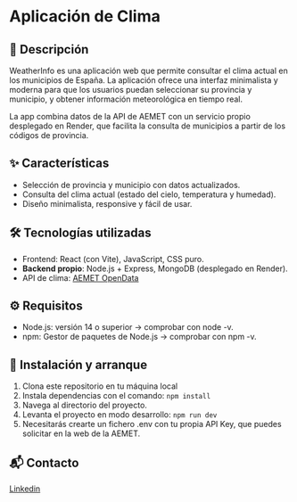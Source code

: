# Aplicación de Clima

## 📖 Descripción

WeatherInfo es una aplicación web que permite consultar el clima actual en los municipios de España.
La aplicación ofrece una interfaz minimalista y moderna para que los usuarios puedan seleccionar su provincia y municipio, y obtener información meteorológica en tiempo real.

La app combina datos de la API de AEMET con un servicio propio desplegado en Render, que facilita la consulta de municipios a partir de los códigos de provincia.

## ✨ Características

- Selección de provincia y municipio con datos actualizados.
- Consulta del clima actual (estado del cielo, temperatura y humedad).
- Diseño minimalista, responsive y fácil de usar.

## 🛠️ Tecnologías utilizadas

- Frontend: React (con Vite), JavaScript, CSS puro.
- **Backend propio**: Node.js + Express, MongoDB (desplegado en Render).
- API de clima: [AEMET OpenData](https://opendata.aemet.es/centrodedescargas/inicio)

## ⚙️ Requisitos

- Node.js: versión 14 o superior → comprobar con node -v.
- npm: Gestor de paquetes de Node.js → comprobar con npm -v.

## 🚀 Instalación y arranque

1. Clona este repositorio en tu máquina local
2. Instala dependencias con el comando: `npm install`
3. Navega al directorio del proyecto.
4. Levanta el proyecto en modo desarrollo: `npm run dev`
5. Necesitarás crearte un fichero .env con tu propia API Key, que puedes solicitar en la web de la AEMET.

## 📬 Contacto

[Linkedin](https://www.linkedin.com/in/alexandracampomatilla/)
